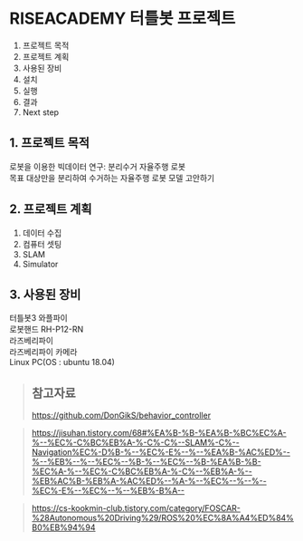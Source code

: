# RISEACADEMY 터틀봇 프로젝트
1. 프로젝트 목적
2. 프로젝트 계획
3. 사용된 장비
4. 설치
5. 실행
6. 결과
7. Next step

## 1. 프로젝트 목적
  로봇을 이용한 빅데이터 연구: 분리수거 자율주행 로봇  
  목표 대상만을 분리하여 수거하는 자율주행 로봇 모델 고안하기  

## 2. 프로젝트 계획
  1. 데이터 수집
  2. 컴퓨터 셋팅
  3. SLAM
  4. Simulator
  
## 3. 사용된 장비
터틀봇3 와플파이  
로봇핸드 RH-P12-RN  
라즈베리파이  
라즈베리파이 카메라  
Linux PC(OS : ubuntu 18.04)  

>## 참고자료
>https://github.com/DonGikS/behavior_controller

>https://jisuhan.tistory.com/68#%EA%B-%B-%EA%B-%BC%EC%A-%--%EC%-C%BC%EB%A-%-C%-C%--SLAM%-C%--Navigation%EC%-D%B-%--%EC%-E%--%--%EA%B-%AC%ED%--%--%EB%--%--%EC%--%B-%--%EC%--%B-%EA%B-%B-%EC%A-%--%EC%-C%BC%EB%A-%-C%--%EB%A-%--%EB%AC%B-%EB%A-%AC%ED%--%A-%--%EC%--%--%--%EC%-E%--%EC%--%--%EB%-B%A--

>https://cs-kookmin-club.tistory.com/category/FOSCAR-%28Autonomous%20Driving%29/ROS%20%EC%8A%A4%ED%84%B0%EB%94%94
